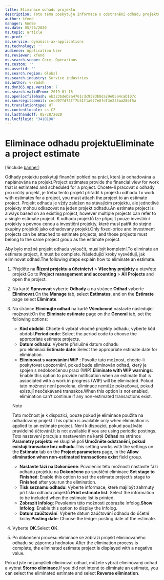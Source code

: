 ```yaml
---
title: Eliminace odhadu projektu
description: Toto téma poskytuje informace o odstranění odhadu projektu po jeho dokončení.
author: kfend
manager: AnnBe
ms.date: 05/26/2020
ms.topic: article
ms.prod: ''
ms.service: dynamics-ax-applications
ms.technology: ''
audience: Application User
ms.reviewer: kfend
ms.search.scope: Core, Operations
ms.custom: ''
ms.assetid: ''
ms.search.region: Global
ms.search.industry: Service industries
ms.author: v-radsh
ms.dyn365.ops.version: 7
ms.search.validFrom: 2019-01-15
ms.openlocfilehash: eb323bdeb2a4701cdc9383b8da29e05a4cab107c
ms.sourcegitcommit: cecd97fd74ff7b31f1a677e8fdf3e233aa28ef5a
ms.translationtype: HT
ms.contentlocale: cs-CZ
ms.lasthandoff: 05/28/2020
ms.locfileid: "3410198"
---
```

# <a name="eliminate-a-project-estimate"></a><span data-ttu-id="a0829-103">Eliminace odhadu projektu</span><span class="sxs-lookup"><span data-stu-id="a0829-103">Eliminate a project estimate</span></span>

[!include [banner](../includes/banner.md)]

<span data-ttu-id="a0829-104">Odhady projektu poskytují finanční pohled na práci, která je odhadována a naplánována na projekt.</span><span class="sxs-lookup"><span data-stu-id="a0829-104">Project estimates provide the financial view for work that is estimated and scheduled for a project.</span></span> <span data-ttu-id="a0829-105">Chcete-li pracovat s odhady pro určitý projekt, je třeba tento projekt přiřadit k projektu odhadu.</span><span class="sxs-lookup"><span data-stu-id="a0829-105">To work with estimates for a project, you must attach the project to an estimate project.</span></span> <span data-ttu-id="a0829-106">Projekt odhadu je vždy založen na stávajícím projektu, ale jednotlivé projekty mohou odkazovat na jeden projekt odhadu.</span><span class="sxs-lookup"><span data-stu-id="a0829-106">An estimate project is always based on an existing project, however multiple projects can refer to a single estimate project.</span></span> <span data-ttu-id="a0829-107">K odhadu projektů lze připojit pouze investiční projekty s pevnou cenou a investiční projekty, které musí patřit do stejné skupiny projektů jako odhadovaný projekt.</span><span class="sxs-lookup"><span data-stu-id="a0829-107">Only fixed-price and investment projects can be attached to estimate projects, and those projects must belong to the same project group as the estimate project.</span></span>

<span data-ttu-id="a0829-108">Aby bylo možné projekt odhadu vyloučit, musí být kompletní.</span><span class="sxs-lookup"><span data-stu-id="a0829-108">To eliminate an estimate project, it must be complete.</span></span> <span data-ttu-id="a0829-109">Následující kroky vysvětlují, jak eliminovat odhad.</span><span class="sxs-lookup"><span data-stu-id="a0829-109">The following steps explain how to eliminate an estimate.</span></span>

1. <span data-ttu-id="a0829-110">Přejděte na **Řízení projektu a účetnictví** > **Všechny projekty** a otevřete projekt.</span><span class="sxs-lookup"><span data-stu-id="a0829-110">Go to **Project management and accounting** > **All Projects** and open the project.</span></span> 
2. <span data-ttu-id="a0829-111">Na kartě **Spravovat** vyberte **Odhady** a na stránce **Odhad** vyberte **Eliminovat**.</span><span class="sxs-lookup"><span data-stu-id="a0829-111">On the **Manage** tab, select **Estimates**, and on the **Estimate** page select **Eliminate**.</span></span>
3. <span data-ttu-id="a0829-112">Na stránce **Eliminujte odhad** na kartě **Všeobecné** nastavte následující možnosti:</span><span class="sxs-lookup"><span data-stu-id="a0829-112">On the **Eliminate estimate** page on the **General** tab, set the following options:</span></span>

   - <span data-ttu-id="a0829-113">**Kód období**: Chcete-li vybrat vhodné projekty odhadu, vyberte kód období.</span><span class="sxs-lookup"><span data-stu-id="a0829-113">**Period code**: Select the period code to choose the appropriate estimate projects.</span></span> 
   - <span data-ttu-id="a0829-114">**Datum odhadu**: Vyberte příslušné datum odhadu pro eliminaci.</span><span class="sxs-lookup"><span data-stu-id="a0829-114">**Estimate date**: Select the appropriate estimate date for elimination.</span></span>
   - <span data-ttu-id="a0829-115">**Eliminovat s varováními WIP** : Povolte tuto možnost, chcete-li poskytovat upozornění, pokud bude eliminován odhad, který je spojen s nedokončenou prací (WIP).</span><span class="sxs-lookup"><span data-stu-id="a0829-115">**Eliminate with WIP warnings**: Enable this option to provide notification when an estimate that is associated with a work in progress (WIP) will be eliminated.</span></span> <span data-ttu-id="a0829-116">Pokud tato možnost není povolena, eliminace nemůže pokračovat, pokud existují neočekávané transakce.</span><span class="sxs-lookup"><span data-stu-id="a0829-116">When this option is not enabled, elimination can’t continue if any non-estimated transactions exist.</span></span> 
   > [!NOTE]
   > <span data-ttu-id="a0829-117">Tato možnost je k dispozici, pouze pokud je eliminace použita na odhadovaný projekt.</span><span class="sxs-lookup"><span data-stu-id="a0829-117">This option is available only when elimination is applied to an estimate project.</span></span> <span data-ttu-id="a0829-118">Není k dispozici, pokud používáte pravidelné účtování.</span><span class="sxs-lookup"><span data-stu-id="a0829-118">It is not available if you are using periodic postings.</span></span> <span data-ttu-id="a0829-119">Toto nastavení pracuje s nastavením na kartě **Odhad** na stránce **Parametry projektu** ve skupině polí **Umožněte odstranění, pokud existují transakce bez odhadu**.</span><span class="sxs-lookup"><span data-stu-id="a0829-119">This setting works with the settings on the **Estimate** tab on the **Project parameters** page, in the **Allow elimination when non-estimated transactions exist** field group.</span></span>
   - <span data-ttu-id="a0829-120">**Nastavte fázi na Dokončené**: Povolením této možnosti nastavíte fázi odhadu projektu na **Dokončeno** po spuštění eliminace.</span><span class="sxs-lookup"><span data-stu-id="a0829-120">**Set stage to Finished**: Enable this option to set the estimate project’s stage to **Finished** after you run the elimination.</span></span>
   - <span data-ttu-id="a0829-121">**Tisk seznamu odhadu**: Vyberte informace, které mají být zahrnuty při tisku odhadu projektů.</span><span class="sxs-lookup"><span data-stu-id="a0829-121">**Print estimate list**: Select the information to be included when the estimate list is printed.</span></span>
   - <span data-ttu-id="a0829-122">**Zobrazit Infolog**: Povolením této možnosti zobrazíte Infolog.</span><span class="sxs-lookup"><span data-stu-id="a0829-122">**Show Infolog**: Enable this option to display the Infolog.</span></span>
   - <span data-ttu-id="a0829-123">**Datum zaúčtování**: Vyberte datum zaúčtování odhadu do účetní knihy.</span><span class="sxs-lookup"><span data-stu-id="a0829-123">**Posting date**: Choose the ledger posting date of the estimate.</span></span>

4.  <span data-ttu-id="a0829-124">Vyberte **OK**.</span><span class="sxs-lookup"><span data-stu-id="a0829-124">Select **OK**.</span></span>
5. <span data-ttu-id="a0829-125">Po dokončení procesu eliminace se zobrazí projekt eliminovaného odhadu se zápornou hodnotou.</span><span class="sxs-lookup"><span data-stu-id="a0829-125">After the elimination process is complete, the eliminated estimate project is displayed with a negative value.</span></span> 

<span data-ttu-id="a0829-126">Pokud jste nezamýšleli eliminovat odhad, můžete vybrat eliminovaný odhad a vybrat **Storno eliminace**.</span><span class="sxs-lookup"><span data-stu-id="a0829-126">If you did not intend to eliminate an estimate, you can select the eliminated estimate and select **Reverse elimination**.</span></span>   
